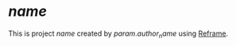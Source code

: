 $name$
===============

This is project $name$ created by $param.author_name$ using [Reframe](https://github.com/Ansvia/reframe).

